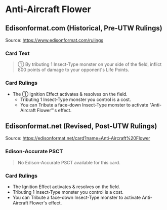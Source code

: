 # Anti-Aircraft Flower

## Edisonformat.com (Historical, Pre-UTW Rulings)

Source: https://www.edisonformat.com/rulings

### Card Text

> ① By tributing 1 Insect-Type monster on your side of the field, inflict 800 points of damage to your opponent's Life Points.

### Card Rulings

*   The ① Ignition Effect activates & resolves on the field.
    *   Tributing 1 Insect-Type monster you control is a cost.
    *   You can Tribute a face-down Insect-Type monster to activate "Anti-Aircraft Flower"'s effect.

## Edisonformat.net (Revised, Post-UTW Rulings)

Source: https://edisonformat.net/card?name=Anti-Aircraft%20Flower

### Edison-Accurate PSCT

> No Edison-Accurate PSCT available for this card.

### Card Rulings

*   The Ignition Effect activates & resolves on the field.
*   Tributing 1 Insect-Type monster you control is a cost.
*   You can Tribute a face-down Insect-Type monster to activate Anti-Aircraft Flower's effect.
            